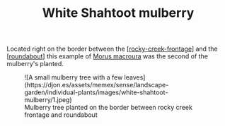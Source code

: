 ﻿---
backlinks:
- title: Individual plants
  url: /memex/sense/landscape-garden/individual-plants/individual-plants.html
latitude: -27.538371666666666
longitude: 152.0554055
photos:
  1:
    date: 2025-03-14 17:28:38
    description: Mulberry - White Shahtoot
    filename: 6427D205-E5E9-44BC-B3F2-54BA95E455FC.heic
    latitude: -27.538371666666666
    longitude: 152.0554055
    memexFilename: images/white-shahtoot-mulberry/1.jpeg
    title: None
tags:
- individual-plants
title: White Shahtoot mulberry
type: single-plant
---
Located right on the border between the [[rocky-creek-frontage]] and the [[roundabout]] this example of [Morus macroura](https://en.wikipedia.org/wiki/Morus_macroura) was the second of the mulberry's planted.

<figure markdown>
![A small mulberry tree with a few leaves](https://djon.es/assets/memex/sense/landscape-garden/individual-plants/images/white-shahtoot-mulberry/1.jpeg)
<figcaption>Mulberry tree planted on the border between rocky creek frontage and roundabout</figcaption>
</figure>


[//begin]: # "Autogenerated link references for markdown compatibility"
[rocky-creek-frontage]: ../rocky-creek-frontage "Rocky Creek Frontage"
[roundabout]: ../roundabout "Roundabout"
[//end]: # "Autogenerated link references"